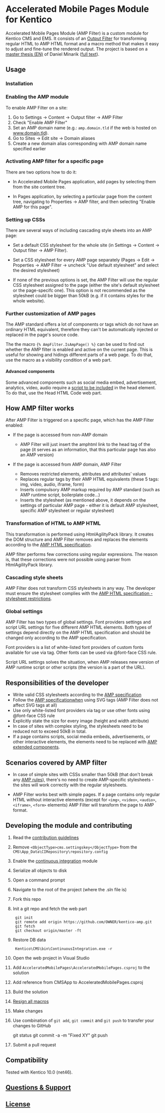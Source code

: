 # Accelerated Mobile Pages Module for Kentico

Accelerated Mobile Pages Module (AMP Filter) is a custom module for Kentico CMS and EMS. It consists of an [Output Filter](https://docs.kentico.com/k10/configuring-kentico/using-output-filters) for transforming regular HTML to AMP HTML format and a macro method that makes it easy to adjust and fine-tune the rendered output. The project is based on a [master thesis (EN)](https://is.muni.cz/th/409956/fi_m/?lang=en) of Daniel Minarik ([full text](https://is.muni.cz/th/409956/fi_m/thesis.pdf)).

## Usage

### Installation  


### Enabling the AMP module

To enable AMP Filter on a site:

1. Go to Settings -> Content -> Output filter -> AMP Filter
2. Check "Enable AMP Filter"
3. Set an AMP domain name (e.g.: `amp.domain.tld` if the web is hosted on www.domain.tld).
4. Go to Sites -> Edit site -> Domain aliases
5. Create a new domain alias corresponding with AMP domain name specified earlier

### Activating AMP filter for a specific page

There are two options how to do it:

* In Accelerated Mobile Pages application, add pages by selecting them from the site content tree.

* In Pages application, by selecting a particular page from the content tree, navigating to Properties -> AMP filter, and then selecting "Enable AMP for this page".

### Setting up CSSs

There are several ways of including cascading style sheets into an AMP page:

*	Set a default CSS stylesheet for the whole site (in Settings -> Content -> Output filter -> AMP Filter).

*	Set a CSS stylesheet for every AMP page separately (Pages -> Edit -> Properties -> AMP Filter -> uncheck "Use default stylesheet" and select the desired stylesheet)

*	If none of the previous options is set, the AMP Filter will use the regular CSS stylesheet assigned to the page (either the site's default stylesheet or the page-specifc one). This option is not recommended as the stylesheet could be bigger than 50kB (e.g. if it contains styles for the whole website).

### Further customization of AMP pages
The AMP standard offers a lot of components or tags which do not have an ordinary HTML equivalent, therefore they can't be automatically injected or replaced in the page's source code. 

The the macro `{% AmpFilter.IsAmpPage() %}` can be used to find out whether the AMP filter is enabled and active on the current page. This is useful for showing and hidings different parts of a web page. To do that, use the macro as a visibility condition of a web part.

#### Advanced components
Some advanced components such as social media embed, advertisement, analytics, video, audio require a [script to be included](https://www.ampproject.org/docs/reference/components) in the head element. To do that, use the Head HTML Code web part.

## How AMP filter works

After AMP Filter is triggered on a specific page, which has the AMP Filter enabled:

* If the page is accessed from non-AMP domain

  * AMP Filter will just insert the amphtml link to the head tag of the page (it serves as an information, that this particular page has also an AMP version)

* If the page is accessed from AMP domain, AMP Filter

  * Removes restricted elements, attributes and attributes’ values
  * Replaces regular tags by their AMP HTML equivalents (these 5 tags: img, video, audio, iframe, form)
  * Inserts compulsory AMP markup required by AMP standard (such as AMP runtime script, boilerplate code…)
  * Inserts the stylesheet (as mentioned above, it depends on the settings of particular AMP page - either it is default AMP stylesheet, specific AMP stylesheet or regular stylesheet)

### Transformation of HTML to AMP HTML

This transformation is performed using HtmlAgilityPack library. It creates the DOM structure and AMP Filter removes and replaces the elements according to the [AMP HTML specification](https://www.ampproject.org/docs/reference/spec).

AMP filter performs few corrections using regular expressions. The reason is, that these corrections were not possible using parser from HtmlAgilityPack library.

### Cascading style sheets

AMP Filter does not transform CSS stylesheets in any way. The developer must ensure the stylesheet complies with the [AMP HTML specification - stylesheet restrictions](https://www.ampproject.org/docs/reference/spec#stylesheets).
 

### Global settings

AMP Filter has two types of global settings. Font providers settings and script URL settings for five different AMP HTML elements. Both types of settings depend directly on the AMP HTML specification and should be changed only according to the AMP specification.

Font providers is a list of white-listed font providers of custom fonts available for use via <link> tag. Other fonts can be used via @font-face CSS rule.

Script URL settings solves the situation, when AMP releases new version of AMP runtime script or other scripts (the version is a part of the URL).

## Responsibilities of the developer

* Write valid CSS stylesheets according to the [AMP specification](https://www.ampproject.org/docs/reference/spec#stylesheets)
* Follow the [AMP specificationwhen](https://www.ampproject.org/docs/reference/spec#svg) using SVG tags (AMP Filter does not affect SVG tags at all)
* Use only white-listed font providers via <link> tag or use other fonts using @font-face CSS rule
* Explicitly state the size for every image (height and width attribute)
* In case of sites with complex styling, the stylesheets need to be reduced not to exceed 50kB in total.
* If a page contains scripts, social media embeds, advertisements, or other interactive elements, the elements need to be replaced with [AMP extended components](https://www.ampproject.org/docs/reference/components).

## Scenarios covered by AMP filter

* In case of simple sites with CSSs smaller than 50kB (that don't break any [AMP rules](https://www.ampproject.org/docs/reference/spec#stylesheets)), there's no need to create AMP-specific stylesheets - the sites will work correctly with the regular stylesheets.

* AMP Filter works best with simple pages. If a page contains only regular HTML without interactive elements (except for `<img>`, `<video>`, `<audio>`, `<iframe>`, `<form>` elements) AMP Filter will transform the page to AMP format.

## Developing the module and contributing
 1. Read the [contribution guidelines](https://github.com/Kentico/kentico-amp/blob/master/CONTRIBUTING.md)
 2. Remove `<ObjectType>cms.settingskey</ObjectType>` from the `CMS\App_Data\CIRepository\repository.config`
 3. Enable the [continuous integration](https://docs.kentico.com/display/K9/Setting+up+continuous+integration) module
 4. Serialize all objects to disk
 5. Open a command prompt
 6. Navigate to the root of the project (where the .sln file is)
 7. Fork this repo
 8. Init a git repo and fetch the web part
  
         git init
         git remote add origin https://github.com/OWNER/kentico-amp.git
         git fetch
         git checkout origin/master -ft

 9. Restore DB data
  
         Kentico\CMS\bin\ContinuousIntegration.exe -r
 10. Open the web project in Visual Studio
 11. Add `AcceleratedMobilePages\AcceleratedMobilePages.csproj` to the solution
 12. Add reference from CMSApp to AcceleratedMobilePages.csproj
 13. Build the solution
 14. [Resign all macros](https://docs.kentico.com/k10/macro-expressions/troubleshooting-macros/working-with-macro-signatures)
 15. Make changes
 16. Use combination of `git add`, `git commit` and `git push` to transfer your changes to GitHub
  
        git status
        git commit -a -m "Fixed XY"
        git push

 17. Submit a pull request
  
## Compatibility
Tested with Kentico 10.0 (net46).

## [Questions & Support](https://github.com/Kentico/Home/blob/master/README.md)

## [License](https://github.com/Kentico/kentico-amp/blob/master/LICENSE.txt)
